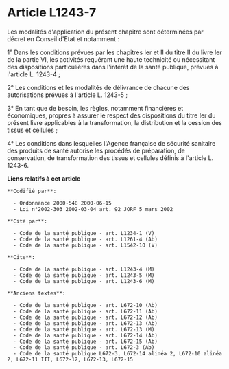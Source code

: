 # Article L1243-7

Les modalités d'application du présent chapitre sont déterminées par décret en Conseil d'Etat et notamment :

1° Dans les conditions prévues par les chapitres Ier et II du titre II du livre Ier de la partie VI, les activités requérant
une haute technicité ou nécessitant des dispositions particulières dans l'intérêt de la santé publique, prévues à l'article
L. 1243-4 ;

2° Les conditions et les modalités de délivrance de chacune des autorisations prévues à l'article L. 1243-5 ;

3° En tant que de besoin, les règles, notamment financières et économiques, propres à assurer le respect des dispositions du
titre Ier du présent livre applicables à la transformation, la distribution et la cession des tissus et cellules ;

4° Les conditions dans lesquelles l'Agence française de sécurité sanitaire des produits de santé autorise les procédés de
préparation, de conservation, de transformation des tissus et cellules définis à l'article L. 1243-6.

**Liens relatifs à cet article**

	**Codifié par**:

	  - Ordonnance 2000-548 2000-06-15
	  - Loi n°2002-303 2002-03-04 art. 92 JORF 5 mars 2002

	**Cité par**:

	  - Code de la santé publique - art. L1234-1 (V)
	  - Code de la santé publique - art. L1261-4 (Ab)
	  - Code de la santé publique - art. L1542-10 (V)

	**Cite**:

	  - Code de la santé publique - art. L1243-4 (M)
	  - Code de la santé publique - art. L1243-5 (M)
	  - Code de la santé publique - art. L1243-6 (M)

	**Anciens textes**:

	  - Code de la santé publique - art. L672-10 (Ab)
	  - Code de la santé publique - art. L672-11 (Ab)
	  - Code de la santé publique - art. L672-12 (Ab)
	  - Code de la santé publique - art. L672-13 (Ab)
	  - Code de la santé publique - art. L672-13 (M)
	  - Code de la santé publique - art. L672-14 (Ab)
	  - Code de la santé publique - art. L672-15 (Ab)
	  - Code de la santé publique - art. L672-3 (Ab)
	  - Code de la santé publique L672-3, L672-14 alinéa 2, L672-10 alinéa 2, L672-11 III, L672-12, L672-13, L672-15
